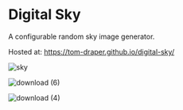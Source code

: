 # Digital Sky
A configurable random sky image generator.

Hosted at: https://tom-draper.github.io/digital-sky/

![sky](https://user-images.githubusercontent.com/41476809/162277455-fc3d8eb8-a651-4806-a110-12314f6fa3ea.png)

![download (6)](https://user-images.githubusercontent.com/41476809/168876786-bfa8969b-ed12-4f4f-bffa-da3983b3ce5d.png)

![download (4)](https://user-images.githubusercontent.com/41476809/168876609-506a7dfe-3fba-4aa4-b1fd-80eacb5b7d68.png)
